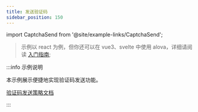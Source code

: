 ```yaml
---
title: 发送验证码
sidebar_position: 150
---
```


import CaptchaSend from '@site/example-links/CaptchaSend';

> 示例以 react 为例，但你还可以在 vue3、svelte 中使用 alova，详细请阅读 [入门指南](/get-started/overview);

<CaptchaSend></CaptchaSend>

:::info 示例说明

本示例展示便捷地实现验证码发送功能。

[验证码发送策略文档](/strategy/useCaptcha)

:::
